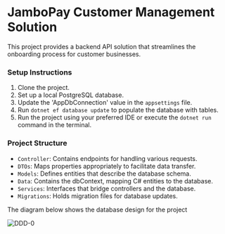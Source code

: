 # JamboPay Customer Management Solution

This project provides a backend API solution that streamlines the onboarding process for customer businesses.

### Setup Instructions
1. Clone the project.
2. Set up a local PostgreSQL database.
3. Update the 'AppDbConnection' value in the `appsettings` file.
4. Run `dotnet ef database update` to populate the database with tables.
5. Run the project using your preferred IDE or execute the `dotnet run` command in the terminal.

### Project Structure
- `Controller`: Contains endpoints for handling various requests.
- `DTOs`: Maps properties appropriately to facilitate data transfer.
- `Models`: Defines entities that describe the database schema.
- `Data`: Contains the dbContext, mapping C# entities to the database.
- `Services`: Interfaces that bridge controllers and the database.
- `Migrations`: Holds migration files for database updates.

The diagram below shows the database design for the project

![DDD-0](https://github.com/frankiemutiso/JamboPayCustomerManagementSolution/assets/66528095/3b80b804-e1a4-4466-8ed5-d3e5bdd65f6a)

